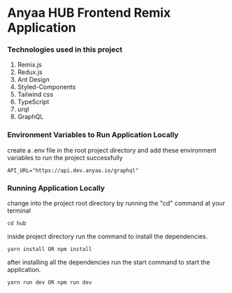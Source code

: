 # Anyaa HUB Frontend Remix Application

### Technologies used in this project

1. Remix.js
1. Redux.js
1. Ant Design
1. Styled-Components
1. Tailwind css
1. TypeScript
1. urql
1. GraphQL

### Environment Variables to Run Application Locally

create a .env file in the root project directory and add these environment variables to run the project successfully

```
API_URL="https://api.dev.anyaa.io/graphql"

```

### Running Application Locally

change into the project root directory by running the "cd" command at your terminal

```
cd hub
```

inside project directory run the command to install the dependencies.

```
yarn install OR npm install
```

after installing all the dependencies run the start command to start the application.

```
yarn run dev OR npm run dev
```
